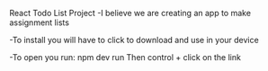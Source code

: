 React Todo List Project
-I believe we are creating an app to make assignment lists

-To install you will have to click to download and use in your device

-To open you run: npm dev run
 Then control + click on the link
